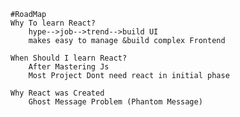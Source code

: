     #RoadMap
    Why To learn React?
        hype-->job-->trend-->build UI
        makes easy to manage &build complex Frontend 

    When Should I learn React?
        After Mastering Js
        Most Project Dont need react in initial phase
    
    Why React was Created
        Ghost Message Problem (Phantom Message)
        
